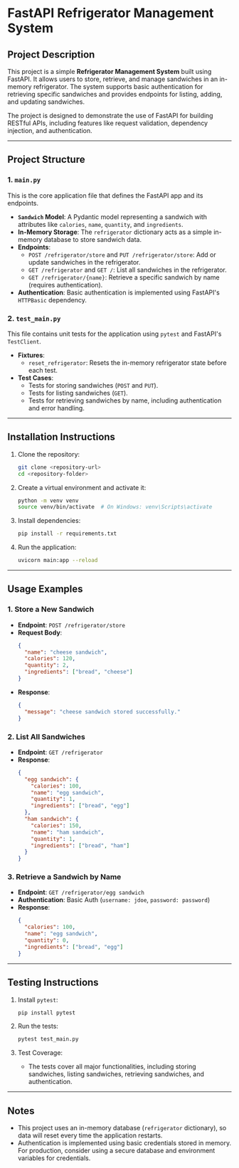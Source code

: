 # FastAPI Refrigerator Management System

## Project Description
This project is a simple **Refrigerator Management System** built using FastAPI. It allows users to store, retrieve, and manage sandwiches in an in-memory refrigerator. The system supports basic authentication for retrieving specific sandwiches and provides endpoints for listing, adding, and updating sandwiches.

The project is designed to demonstrate the use of FastAPI for building RESTful APIs, including features like request validation, dependency injection, and authentication.

---

## Project Structure

### 1. `main.py`
This is the core application file that defines the FastAPI app and its endpoints.

- **`Sandwich` Model**: A Pydantic model representing a sandwich with attributes like `calories`, `name`, `quantity`, and `ingredients`.
- **In-Memory Storage**: The `refrigerator` dictionary acts as a simple in-memory database to store sandwich data.
- **Endpoints**:
  - `POST /refrigerator/store` and `PUT /refrigerator/store`: Add or update sandwiches in the refrigerator.
  - `GET /refrigerator` and `GET /`: List all sandwiches in the refrigerator.
  - `GET /refrigerator/{name}`: Retrieve a specific sandwich by name (requires authentication).
- **Authentication**: Basic authentication is implemented using FastAPI's `HTTPBasic` dependency.

### 2. `test_main.py`
This file contains unit tests for the application using `pytest` and FastAPI's `TestClient`.

- **Fixtures**:
  - `reset_refrigerator`: Resets the in-memory refrigerator state before each test.
- **Test Cases**:
  - Tests for storing sandwiches (`POST` and `PUT`).
  - Tests for listing sandwiches (`GET`).
  - Tests for retrieving sandwiches by name, including authentication and error handling.

---

## Installation Instructions

1. Clone the repository:
   ```bash
   git clone <repository-url>
   cd <repository-folder>
   ```

2. Create a virtual environment and activate it:
   ```bash
   python -m venv venv
   source venv/bin/activate  # On Windows: venv\Scripts\activate
   ```

3. Install dependencies:
   ```bash
   pip install -r requirements.txt
   ```

4. Run the application:
   ```bash
   uvicorn main:app --reload
   ```

---

## Usage Examples

### 1. Store a New Sandwich
- **Endpoint**: `POST /refrigerator/store`
- **Request Body**:
  ```json
  {
    "name": "cheese sandwich",
    "calories": 120,
    "quantity": 2,
    "ingredients": ["bread", "cheese"]
  }
  ```
- **Response**:
  ```json
  {
    "message": "cheese sandwich stored successfully."
  }
  ```

### 2. List All Sandwiches
- **Endpoint**: `GET /refrigerator`
- **Response**:
  ```json
  {
    "egg sandwich": {
      "calories": 100,
      "name": "egg sandwich",
      "quantity": 1,
      "ingredients": ["bread", "egg"]
    },
    "ham sandwich": {
      "calories": 150,
      "name": "ham sandwich",
      "quantity": 1,
      "ingredients": ["bread", "ham"]
    }
  }
  ```

### 3. Retrieve a Sandwich by Name
- **Endpoint**: `GET /refrigerator/egg sandwich`
- **Authentication**: Basic Auth (`username: jdoe`, `password: password`)
- **Response**:
  ```json
  {
    "calories": 100,
    "name": "egg sandwich",
    "quantity": 0,
    "ingredients": ["bread", "egg"]
  }
  ```

---

## Testing Instructions

1. Install `pytest`:
   ```bash
   pip install pytest
   ```

2. Run the tests:
   ```bash
   pytest test_main.py
   ```

3. Test Coverage:
   - The tests cover all major functionalities, including storing sandwiches, listing sandwiches, retrieving sandwiches, and authentication.

---

## Notes
- This project uses an in-memory database (`refrigerator` dictionary), so data will reset every time the application restarts.
- Authentication is implemented using basic credentials stored in memory. For production, consider using a secure database and environment variables for credentials.

```
